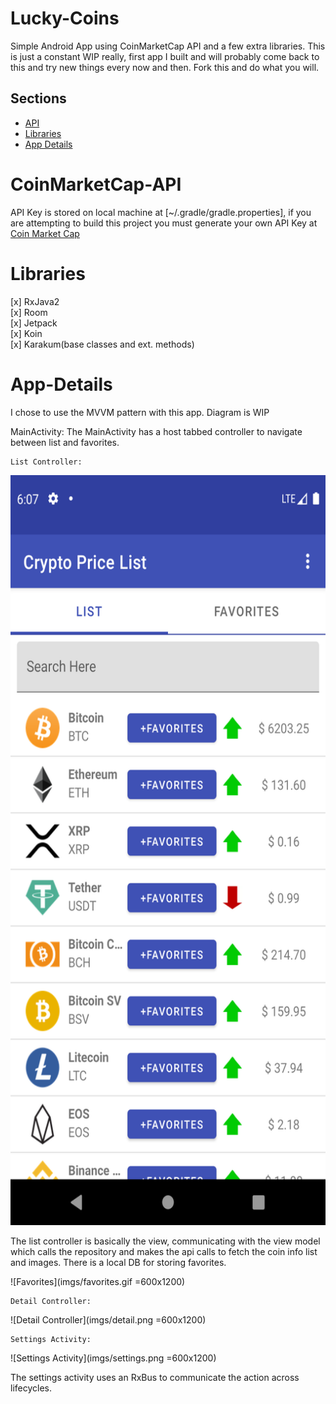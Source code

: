 # Lucky-Coins
Simple Android App using CoinMarketCap API and a few extra libraries. This is just a constant WIP really, first app I
built and will probably come back to this and try new things every now and then. Fork this and do what
you will.


Sections
--------

- [API](#CoinMarketCap-API)
- [Libraries](#Libraries)
- [App Details](#App-Details)


# CoinMarketCap-API
API Key is stored on local machine at [~/.gradle/gradle.properties], if you are attempting to build this project you
must generate your own API Key at 
[Coin Market Cap](coinmarketcap.com/api)



# Libraries
[x] RxJava2  
[x] Room  
[x] Jetpack  
[x] Koin  
[x] Karakum(base classes and ext. methods)  

# App-Details

I chose to use the MVVM pattern with this app. Diagram is WIP

MainActivity:
    The MainActivity has a host tabbed controller to navigate between list and favorites.

    List Controller:
<img src="imgs/listController.png" width= "600" height="1200" />

The list controller is basically the view, communicating with the view model which calls the repository and makes the
 api calls to fetch the coin info list and images. There is a local DB for storing favorites.
 
![Favorites](imgs/favorites.gif =600x1200)
 
    Detail Controller:
![Detail Controller](imgs/detail.png =600x1200)


    Settings Activity:
![Settings Activity](imgs/settings.png =600x1200)

The settings activity uses an RxBus to communicate the action across lifecycles. 
    


